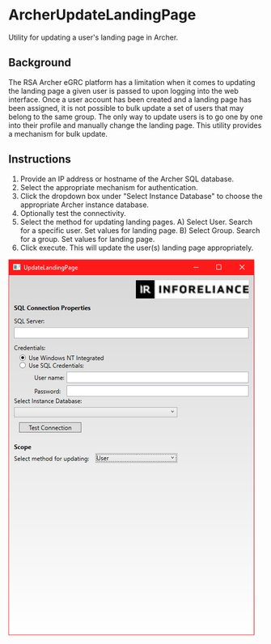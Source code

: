 # ArcherUpdateLandingPage
Utility for updating a user's landing page in Archer.

## Background
The RSA Archer eGRC platform has a limitation when it comes to updating the landing page a given user is passed to upon logging into the web interface.  Once a user account has been created and a landing page has been assigned, it is not possible to bulk update a set of users that may belong to the same group.  The only way to update users is to go one by one into their profile and manually change the landing page.  This utility provides a mechanism for bulk update.

## Instructions
1) Provide an IP address or hostname of the Archer SQL database.
2) Select the appropriate mechanism for authentication.
3) Click the dropdown box under "Select Instance Database" to choose the appropriate Archer instance database.
4) Optionally test the connectivity.
5) Select the method for updating landing pages.
  A) Select User.  Search for a specific user.  Set values for landing page.
  B) Select Group.  Search for a group.  Set values for landing page.
6) Click execute.  This will update the user(s) landing page appropriately.

![alt text](https://github.com/jbyroads/ArcherUpdateLandingPage/blob/master/updatelandingpage.PNG)

